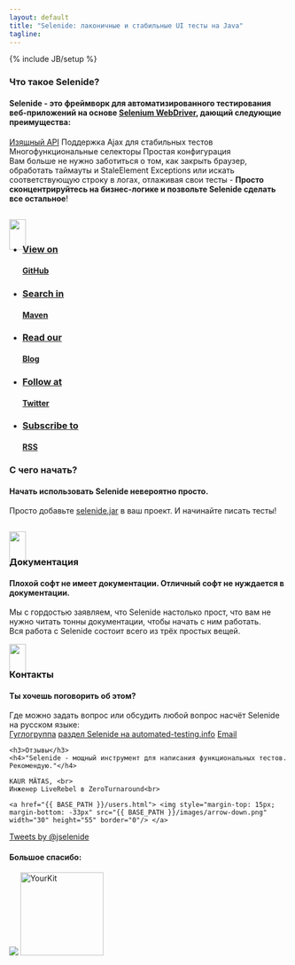 ```yaml
---
layout: default
title: "Selenide: лаконичные и стабильные UI тесты на Java"
tagline:
---
```

{% include JB/setup %}

<script>
  $(function(){
    function showNewsLine(newsLine) {
      newsLine.effect( "slide", "slow" );
      newsLine.effect( "shake", "slow" );
    }

    $("header .news .news-line").each(function(i, newsLine) {
      setTimeout(function() {
        showNewsLine($(newsLine));
      }, 500 + i * 1000);
    });
  });
</script>

<div class="short wiki">
<div class="wrapper-color-content">

  <h3>Что такое Selenide?</h3>
  <h4>Selenide - это фреймворк для автоматизированного тестирования веб-приложений на основе <a href="http://docs.seleniumhq.org/projects/webdriver/" target="_blank">Selenium WebDriver</a>, дающий следующие преимущества:</h4>
  <div class="highlights">
    <a href="/documentation.html">Изящный API</a>
    <span>Поддержка Ajax для стабильных тестов</span>
    <span>Многофункциональные селекторы</span>
    <span>Простая конфигурация</span>
  </div>
  Вам больше не нужно заботиться о том, как закрыть браузер, обработать таймауты и StaleElement Exceptions или искать соответствующую строку в логах, отлаживая свои тесты  - <b> Просто сконцентрируйтесь на бизнес-логике и позвольте Selenide сделать все остальное</b>!<br>
  
  <a href="/quick-start.html"> <img style="margin-top: 15px; margin-bottom: -33px" src="{{ BASE_PATH }}/images/arrow-down.png" width="30" height="55" border="0"/> </a>
</div>
</div>



<div class="quicklinks">
<div class="wrapper-color-content">
<ul class="gray-boxes">
  <li><a href="https://github.com/codeborne/selenide" target="_blank"><span class="ql"><h3>View on</h3> <strong><h4>GitHub</h4></strong></span></a></li>
  <li><a href="http://search.maven.org/#search%7Cgav%7C1%7Cg%3A%22com.codeborne%22%20AND%20a%3A%22selenide%22" target="_blank"><span class="ql"><h3>Search in</h3> <strong><h4>Maven</h4></strong></span></a></li>
  <li><a href="{{ BASE_PATH }}/blog.html"><span class="ql"><h3>Read our</h3> <strong><h4>Blog</h4></strong></span></a></li>
  <li><a href="https://twitter.com/jselenide" target="_blank"><span class="ql"><h3>Follow at</h3><strong><h4>Twitter</h4></strong></span></a></li>
  <li><a href="{{ BASE_PATH }}/rss.xml"><span class="ql"><h3>Subscribe to</h3><strong><h4>RSS</h4></strong></span></a></li>
</ul>
</div>
</div>

<div class="short howto">
<div class="wrapper-color-content">

<h3>С чего начать?</h3>
<h4>Начать использовать Selenide невероятно просто.</h4>

Просто добавьте <a href="https://search.maven.org/remotecontent?filepath=com/codeborne/selenide/{{site.SELENIDE_VERSION}}/selenide-{{site.SELENIDE_VERSION}}.jar">selenide.jar</a> в ваш проект. И начинайте писать тесты!<br>

<a href="{{ BASE_PATH }}/quick-start.html"> <img style="margin-top: 15px; margin-bottom: -33px" src="{{ BASE_PATH }}/images/arrow-down.png" width="30" height="55" border="0"/> </a>
</div></div>

<div class="short docs">
<div class="wrapper-color-content">

<h3>Документация</h3>
<h4>Плохой софт <span class="bold">не имеет</span> документации.
Отличный софт <span class="bold">не нуждается</span> в документации.</h4>

Мы с гордостью заявляем, что Selenide настолько прост, что вам не нужно читать тонны документации, чтобы начать с ним работать.<br/>
Вся работа с Selenide состоит всего из трёх простых вещей.<br>
<a href="{{ BASE_PATH }}/documentation.html"> <img style="margin-top: 15px; margin-bottom: -33px" src="{{ BASE_PATH }}/images/arrow-down.png" width="30" height="55" border="0"/> </a>
</div></div>

<div class="short feedback">
<div class="wrapper-color-content">

  <h3>Контакты</h3>
  <h4>Ты хочешь поговорить об этом?</h4>

  <div>Где можно задать вопрос или обсудить любой вопрос насчёт Selenide на русском языке:</div>
  <div class="highlights">
    <a href="mailto:selenide-ru@googlegroups.com">Гуглогруппа</a>
    <a href="http://automated-testing.info/c/webdriver/selenide">раздел Selenide на automated-testing.info</a>
    <a href="mailto:info@selenide.org">Email</a>
  </div>

</div></div>

<div class="short testimonials">
  <div class="wrapper-color-content">
  
    <h3>Отзывы</h3>
    <h4>"Selenide - мощный инструмент для написания функциональных тестов. Рекомендую."</h4>
    
    KAUR MÄTAS, <br>
    Инженер LiveRebel в ZeroTurnaround<br>
    
    <a href="{{ BASE_PATH }}/users.html"> <img style="margin-top: 15px; margin-bottom: -33px" src="{{ BASE_PATH }}/images/arrow-down.png" width="30" height="55" border="0"/> </a>
  </div>
</div>

<div class="short">
  <a class="twitter-timeline" href="https://twitter.com/jselenide" data-widget-id="397446026996359168">Tweets by @jselenide</a>
  <script>!function(d,s,id){var js,fjs=d.getElementsByTagName(s)[0],p=/^http:/.test(d.location)?'http':'https';if(!d.getElementById(id)){js=d.createElement(s);js.id=id;js.src=p+"://platform.twitter.com/widgets.js";fjs.parentNode.insertBefore(js,fjs);}}(document,"script","twitter-wjs");</script>
</div>

<a name="thanks"></a>
<div class="short thanks">
  <h4>Большое спасибо:</h4>
  <img src="http://resources.jetbrains.com/assets/media/open-graph/jetbrains_250x250.png">
  <img src="{{BASE_PATH}}/images/yourkit.png" target="_blank" alt="YourKit" style="width: 150px;"/>
</div>
